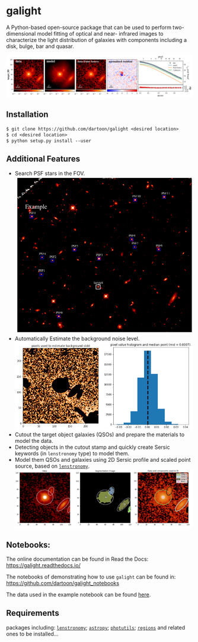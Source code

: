 # galight
A Python-based open-source package that can be used to perform two-dimensional model fitting of optical and near- infrared images to characterize the light distribution of galaxies with components including a disk, bulge, bar and quasar.

![plot](./figs/fitting_result.png)

Installation
------------
    $ git clone https://github.com/dartoon/galight <desired location>
    $ cd <desired location>
    $ python setup.py install --user

Additional Features
------------
* Search PSF stars in the FOV.
![plot](./figs/find_PSF.png)
* Automatically Estimate the background noise level.
![plot](./figs/est_bkgstd.png)
* Cutout the target object galaxies (QSOs) and prepare the materials to model the data.
* Detecting objects in the cutout stamp and quickly create Sersic keywords (in ``lenstronomy`` type) to model them.
* Model them QSOs and galaxies using 2D Sersic profile and scaled point source, based on [``lenstronomy``](https://github.com/sibirrer/lenstronomy).
![plot](./figs/fitting_sets.png)

Notebooks:
------------
The online documentation can be found in Read the Docs:
https://galight.readthedocs.io/

The notebooks of demonstrating how to use ``galight`` can be found in:
https://github.com/dartoon/galight_notebooks

The data used in the example notebook can be found [here](https://drive.google.com/file/d/1ZO9-HzV8K60ijYWK98jGoSoZHjIGW5Lc/view?usp=sharing).


Requirements
------------
packages including:
[``lenstronomy``](https://github.com/sibirrer/lenstronomy);
[``astropy``](https://github.com/astropy/astropy);
[``photutils``](https://github.com/astropy/photutils);
[``regions``](https://github.com/astropy/regions)
and related ones to be installed... 
